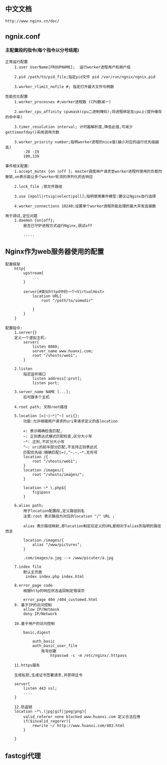 ## 中文文档
    http://www.nginx.cn/doc/
    
##     ngnix.conf
####     主配置段的指令(每个指令以分号结尾)
    正常运行配置
        1.user UserName[FROUPNAME];  运行worker进程用户和用户组
        
        2.pid /path/to/pid_file;指定pid文件 pid /var/run/ngnix/ngnix.pid
        
        3.worker_rlimit_nofile #; 指定打开最大文件句柄数
        
    性能优化配置
        1.worker_processes #;worker进程数 (CPU数减一)
        
        2.worker_cpu_affinity cpumask(cpu二进制掩码);将进程绑定在cpu上(提升缓存的命中率) 
        
        3.timer_resolution interval; 计时器解析度,降低此值,可减少gettimeofday()系统调用次数
        
        3.worker_priority number;指明worker进程的nice值(越小对应的运行优先级越高) 
            -20 -19
            100,139
       
    事件相关配置:
        1.accept_mutex {on |off }; master调度用户请求至worker进程时使用的负载均衡锁,on表示能让多个worker轮流的序列化的去响应
        
        2.lock_file ;锁文件路径
        
        3.use [epoll|rtsig|select|poll];指明使用事件模型:建议让Nginx自行选择
        
        4.worker_connections 10240;设置单个worker进程所能处理的最大并发连接数
        
    用于调试,定位问题
        1.daemon {on|off};
            是否已守护进程方式运行Nginx,调试off
            
            .....
            
            
##  Nginx作为web服务器使用的配置
    
    配置框架
        http{
            upstream{
                ...
            }
            
            server{#类似httpd中的一个<VirtualHost>
                location URL{
                    root "/path/to/somedir"
                    
                }
            }
        }
    
    配置指令:
        1.server{}
        定义一个虚拟主机:
            server{
                listen 8080;
                server_name www.huanxi.com;
                root "/vhosts/web1";
            }
        
        2.listen 
            指定监听端口
                listen address[:prot];
                listen port;
                
        3.server_name NAME [...];
            后可跟多个主机
            
        4.root path; 文档root路径
        
        5.location [=|~|~*|^~] uri{};
            功能:允许根据用户请求的uri来请求定义的各location
            
            =: 表示精确检查匹配,
            ~: 正则表达式模式匹配检查,区分大小写
            ~*: 正则,不区分大小写
            ^~: uri的前半部分匹配,不支持正则表达式
            匹配优先级:精确匹配(=),^~,~,~*,无符号
            location /{
                root "/vhosts/web1";
            }
            location /images/{
                root "/vhosts/images/";
            }
        
            location ~* \.php${
                fcgipass
            }
        
        6.alias path;
            用于location配置段,定义路径别名
            注意:root 表示路径为对应的location "/" URL ;
            
            alias 表示路径映射,即location制定后定义的URL是相对于alias所指明的路径而言
            
            location /images/{
                alias "/www/pictures";
            }
            
            .com/images/a.jpg --> /www/picuter/a.jpg
            
        7.index file
            默认主页面
             index index.php index.html
             
        8.error_page code 
            根据http的响应状态返回制定错误页
            
            error_page 404 /404_customed.html
        9. 基于IP的访问控制
            allow IP/Netmask
            deny IP/Network
            
        10.基于用户的访问控制
        
            basic,digest
            
                auth_basic
                auth_basic_user_file
                    账号创建
                        htpasswd -c -m /etc/nginx/.httpass
                        
        11.https服务
        
        生成私钥,生成证书签署请求,并获得证书
        
        server{
            listen 443 ssl;
            ....
        }
        
        12.防盗链
        location ~*\.(jpg|gif|jpeg|png){
            valid_referer none blocked www.huanxi.com 定义合法应用
            if($invalid_regerer){
                rewrite ~/ http://www.huanxi.com/403.html
            }
            
        }
    
    
    
##   fastcgi代理

    
    
    
    
    
    
    
    
    
    